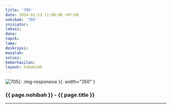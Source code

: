 ```yaml
---
title: '705'
date: 2014-01-23 11:08:00 +07:00
nohibah: '705'
inisiator: 
lokasi: 
dana: 
topik: 
lama: 
deskripsi: 
masalah: 
solusi: 
keberhasilan: 
layout: hibahcmb
---
```


![705](/static/img/hibahcmb/705.png){: .img-responsive }{: width="350" }

### {{ page.nohibah }} - {{ page.title }}

---
